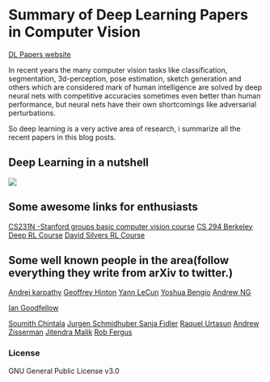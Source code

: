 # Summary of Deep Learning Papers in Computer Vision 

[DL Papers website](https://krishnacodes.github.io/)

In recent years the many computer vision tasks like classification, segmentation, 3d-perception, pose estimation, sketch generation and others which are considered mark of human intelligence are solved by deep neural nets with competitive accuracies sometimes even better than human performance, but neural nets have their own shortcomings like adversarial perturbations.

So deep learning is a very active area of research, i summarize all the recent papers in this blog posts.

## Deep Learning in a nutshell
![](https://github.com/krishnacodes/krishnacodes.github.io/blob/master/assets/img/quotebengio.png?raw=true)

## Some awesome links for enthusiasts

[CS231N -Stanford groups basic computer vision course](http://cs231n.stanford.edu/)
[CS 294 Berkeley Deep RL Course](http://rll.berkeley.edu/deeprlcourse/)
[David Silvers RL Course](http://www0.cs.ucl.ac.uk/staff/d.silver/web/Teaching.html)
[]()

## Some well known people in the area(follow everything they write from arXiv to twitter.) 

[Andrej karpathy](http://cs.stanford.edu/people/karpathy/)
[Geoffrey Hinton](http://www.cs.toronto.edu/~hinton/)
[Yann LeCun](http://yann.lecun.com/)
[Yoshua Bengio](http://www.iro.umontreal.ca/~bengioy/yoshua_en/)
[Andrew NG](http://www.andrewng.org/)

[Ian Goodfellow](https://twitter.com/goodfellow_ian?lang=en)

[Soumith Chintala](https://research.fb.com/people/chintala-soumith/)
[Jurgen Schmidhuber ](http://people.idsia.ch/~juergen/)
[Sanja Fidler](http://www.cs.utoronto.ca/~fidler/)
[Raquel Urtasun](http://www.cs.toronto.edu/~urtasun/)
[Andrew Zisserman](https://www.robots.ox.ac.uk/~az/)
[Jitendra Malik](https://people.eecs.berkeley.edu/~malik/)
[Rob Fergus](https://cs.nyu.edu/~fergus/pmwiki/pmwiki.php)
[]()
### License
GNU General Public License v3.0
